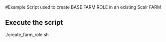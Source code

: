#Example Script used to create BASE FARM ROLE in an existing Scalr FARM

## Execute the script
./create_farm_role.sh <farmID>
